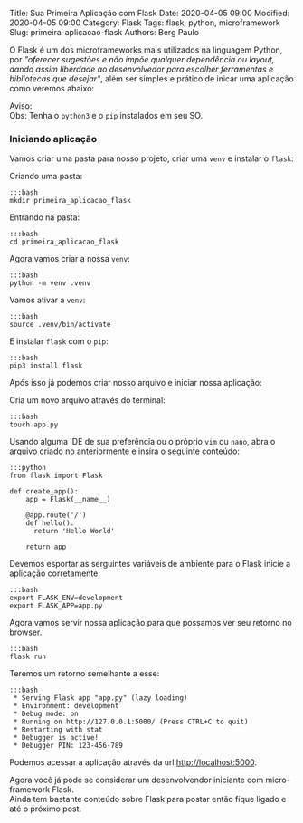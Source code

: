 Title: Sua Primeira Aplicação com Flask
Date: 2020-04-05 09:00
Modified: 2020-04-05 09:00
Category: Flask
Tags: flask, python, microframework
Slug: primeira-aplicacao-flask
Authors: Berg Paulo


O Flask é um dos microframeworks mais utilizados na linguagem Python, por _"oferecer sugestões e não impõe qualquer dependência ou layout, dando assim liberdade ao desenvolvedor para escolher ferramentas e bibliotecas que desejar"_, além ser simples e prático de inicar uma aplicação como veremos abaixo:

Aviso:  
Obs: Tenha o `python3` e o `pip` instalados em seu SO.

### Iniciando aplicação

Vamos criar uma pasta para nosso projeto, criar uma `venv` e instalar o `flask`:

Criando uma pasta:

    :::bash
    mkdir primeira_aplicacao_flask

Entrando na pasta:

    :::bash
    cd primeira_aplicacao_flask

Agora vamos criar a nossa `venv`:

    :::bash
    python -m venv .venv

Vamos ativar a `venv`:

    :::bash
    source .venv/bin/activate

E instalar `flask` com o `pip`:

    :::bash
    pip3 install flask

Após isso já podemos criar nosso arquivo e iniciar nossa aplicação:

Cria um novo arquivo através do terminal:

    :::bash
    touch app.py

Usando alguma IDE de sua preferência ou o próprio `vim` ou `nano`, abra o arquivo criado no anteriormente e insira o seguinte conteúdo:

    :::python
    from flask import Flask

    def create_app():
        app = Flask(__name__)

        @app.route('/')
        def hello():
          return 'Hello World'

        return app


Devemos esportar as serguintes variáveis de ambiente para o Flask inicie a aplicação corretamente:

    :::bash
    export FLASK_ENV=development
    export FLASK_APP=app.py

Agora vamos servir nossa aplicação para que possamos ver seu retorno no browser.

    :::bash
    flask run

Teremos um retorno semelhante a esse:

    :::bash
     * Serving Flask app "app.py" (lazy loading)
     * Environment: development
     * Debug mode: on
     * Running on http://127.0.0.1:5000/ (Press CTRL+C to quit)
     * Restarting with stat
     * Debugger is active!
     * Debugger PIN: 123-456-789

Podemos acessar a aplicação através da url [http://localhost:5000](http://localhost:5000).

Agora você já pode se considerar um desenvolvendor iniciante com micro-framework Flask.<br>
Ainda tem bastante conteúdo sobre Flask para postar então fique ligado e até o próximo post.
